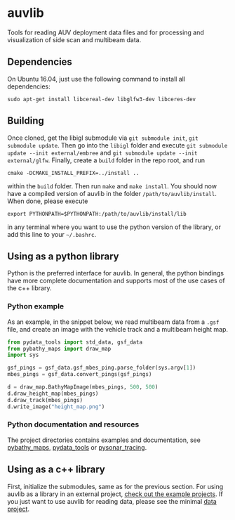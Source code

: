 # auvlib

Tools for reading AUV deployment data files and for
processing and visualization of side scan and multibeam data.

## Dependencies

On Ubuntu 16.04, just use the following command to install all dependencies:
```
sudo apt-get install libcereal-dev libglfw3-dev libceres-dev
```

## Building

Once cloned, get the libigl submodule via `git submodule init`, `git submodule update`.
Then go into the `libigl` folder and execute `git submodule update --init external/embree`
and `git submodule update --init external/glfw`.
Finally, create a `build` folder in the repo root, and run
```
cmake -DCMAKE_INSTALL_PREFIX=../install ..
```
within the `build` folder. Then run `make` and `make install`.
You should now have a compiled version of auvlib in the folder
`/path/to/auvlib/install`. When done, please execute
```
export PYTHONPATH=$PYTHONPATH:/path/to/auvlib/install/lib
```
in any terminal where you want to use the python version of
the library, or add this line to your `~/.bashrc`.

## Using as a python library

Python is the preferred interface for auvlib. In general, the python bindings have more
complete documentation and supports most of the use cases of the c++ library.

### Python example

As an example, in the snippet below, we read multibeam data from a `.gsf` file,
and create an image with the vehicle track and a multibeam height map.

```python
from pydata_tools import std_data, gsf_data
from pybathy_maps import draw_map
import sys

gsf_pings = gsf_data.gsf_mbes_ping.parse_folder(sys.argv[1])
mbes_pings = gsf_data.convert_pings(gsf_pings)

d = draw_map.BathyMapImage(mbes_pings, 500, 500)
d.draw_height_map(mbes_pings)
d.draw_track(mbes_pings)
d.write_image("height_map.png")
```

### Python documentation and resources

The project directories contains examples and documentation, see
[pybathy_maps](https://github.com/nilsbore/auvlib/tree/master/src/pybathy_maps),
[pydata_tools](https://github.com/nilsbore/auvlib/tree/master/src/pydata_tools) or
[pysonar_tracing](https://github.com/nilsbore/auvlib/tree/master/src/pysonar_tracing).

## Using as a c++ library

First, initialize the submodules, same as for the previous section. For using auvlib as a library in an external project,
[check out the example projects](https://github.com/nilsbore/auvlib/tree/master/example_projects).
If you just want to use auvlib for reading data, please see the minimal [data project](https://github.com/nilsbore/auvlib/tree/master/example_projects/data_project).

